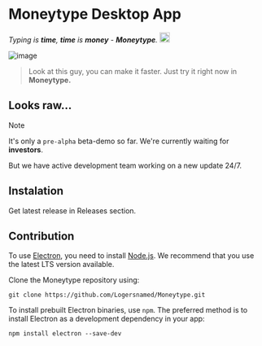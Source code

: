 # Moneytype Desktop App
*Typing is **time**, **time** is **money** - **Moneytype**.* <img src="https://github.com/user-attachments/assets/d0a107b3-324b-4f8d-a48a-deb0cf3bd831" alt="🤡" width="20px" height="20px">

![image](https://github.com/user-attachments/assets/acfd715a-19d3-4cb4-89e7-5da913ea9954)
> Look at this guy, you can make it faster. Just try it right now in **Moneytype.**

## Looks raw...
> [!NOTE]
> It's only a `pre-alpha` beta-demo so far. We're currently waiting for **investors**.

But we have active development team working on a new update 24/7.

## Instalation

Get latest release in Releases section. 

## Contribution
To use [Electron](https://www.electronjs.org/), you need to install [Node.js](https://nodejs.org/en/download/). We recommend that you use the latest LTS version available.

Clone the Moneytype repository using:
```
git clone https://github.com/Logersnamed/Moneytype.git
```
To install prebuilt Electron binaries, use `npm`. The preferred method is to install Electron as a development dependency in your app:
```
npm install electron --save-dev
```
